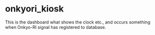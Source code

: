 # onkyori_kiosk
This is the dashboard what shows the clock etc., and occurs something when Onkyo-RI signal has registered to database.
